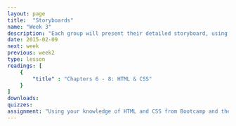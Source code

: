 ```yaml
---
layout: page
title:  "Storyboards"
name: "Week 3"
description: "Each group will present their detailed storyboard, using drawings, Power Point, or other mockups. The length of the presentation will depend on the number of groups formed in the class. If we end early, we will begin with a primer on HTML."
date: 2015-02-09
next: week
previous: week2
type: lesson
readings: [
    {
        "title" : "Chapters 6 - 8: HTML & CSS"
    }
]
downloads: 
quizzes: 
assignment: "Using your knowledge of HTML and CSS from Bootcamp and the readings from Chapters 1-8, submit to bCourse a single HTML document containing this <a href='http://www.propublica.org/article/why-pharma-payments-to-doctors-were-so-hard-to-parse'>story</a>. Don't worry about recreating a site brand, navgiation or other elements, including photos. Focus just on the story copy. Make sure you use at least the following elements: html, head, title, body, h1, h2, p. Style anyway you see fit, but make sure you follow all of ProPublica's rules for <a href='http://www.propublica.org/about/steal-our-stories'>using their content</a>. The purpose of the exercise is to get your back into code mode so we can hit the ground running next week."
---
```

